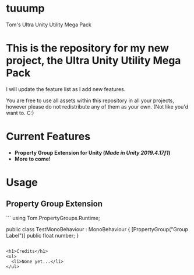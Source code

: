 # tuuump
Tom's Ultra Unity Utility Mega Pack
<h1>This is the repository for my new project, the <b>Ultra Unity Utility Mega Pack</b></h1>
<p>I will update the feature list as I add new features.</p>
<p>You are free to use all assets within this repository in all your projects, however please do not redistribute any of them as your own. (Not like you'd want to. C:)

<h1>Current Features</h1>
<ul>
  <li><b>Property Group Extension for Unity (<i>Made in Unity 2019.4.17f1</i>)</b></li>
  <li><b>More to come!</b></li>
</ul>

<h1>Usage</h1>
<h2>Property Group Extension</h2>
```
using Tom.PropertyGroups.Runtime;

public class TestMonoBehaviour : MonoBehaviour {
  [PropertyGroup("Group Label")] public float number;
}
```

<h1>Credits</h1>
<ul>
  <li>None yet...</li>
</ul>

